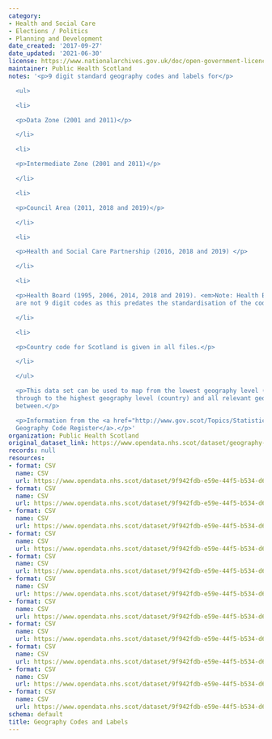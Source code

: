 ```yaml
---
category:
- Health and Social Care
- Elections / Politics
- Planning and Development
date_created: '2017-09-27'
date_updated: '2021-06-30'
license: https://www.nationalarchives.gov.uk/doc/open-government-licence/version/3/
maintainer: Public Health Scotland
notes: '<p>9 digit standard geography codes and labels for</p>

  <ul>

  <li>

  <p>Data Zone (2001 and 2011)</p>

  </li>

  <li>

  <p>Intermediate Zone (2001 and 2011)</p>

  </li>

  <li>

  <p>Council Area (2011, 2018 and 2019)</p>

  </li>

  <li>

  <p>Health and Social Care Partnership (2016, 2018 and 2019) </p>

  </li>

  <li>

  <p>Health Board (1995, 2006, 2014, 2018 and 2019). <em>Note: Health Board for 1995
  are not 9 digit codes as this predates the standardisation of the codes</em></p>

  </li>

  <li>

  <p>Country code for Scotland is given in all files.</p>

  </li>

  </ul>

  <p>This data set can be used to map from the lowest geography level (data zone)
  through to the highest geography level (country) and all relevant geographies in
  between.</p>

  <p>Information from the <a href="http://www.gov.scot/Topics/Statistics/sns/SNSRef/StanGeoCodeRegister">Standard
  Geography Code Register</a>.</p>'
organization: Public Health Scotland
original_dataset_link: https://www.opendata.nhs.scot/dataset/geography-codes-and-labels
records: null
resources:
- format: CSV
  name: CSV
  url: https://www.opendata.nhs.scot/dataset/9f942fdb-e59e-44f5-b534-d6e17229cc7b/resource/e92d19d4-ced7-40c8-b628-e28e4528fc41/download/dz2001_codes_and_labels_21042020.csv
- format: CSV
  name: CSV
  url: https://www.opendata.nhs.scot/dataset/9f942fdb-e59e-44f5-b534-d6e17229cc7b/resource/395476ab-0720-4740-be07-ff4467141352/download/dz2011_codes_and_labels_21042020.csv
- format: CSV
  name: CSV
  url: https://www.opendata.nhs.scot/dataset/9f942fdb-e59e-44f5-b534-d6e17229cc7b/resource/84f6061a-6f15-4e8f-a4f9-aeb96e142b83/download/iz2001_codes_and_labels_21042020.csv
- format: CSV
  name: CSV
  url: https://www.opendata.nhs.scot/dataset/9f942fdb-e59e-44f5-b534-d6e17229cc7b/resource/e3e885cc-2530-4b3c-bead-9eda9782264f/download/iz2011_codes_and_labels_21042020.csv
- format: CSV
  name: CSV
  url: https://www.opendata.nhs.scot/dataset/9f942fdb-e59e-44f5-b534-d6e17229cc7b/resource/967937c4-8d67-4f39-974f-fd58c4acfda5/download/ca11_ca19.csv
- format: CSV
  name: CSV
  url: https://www.opendata.nhs.scot/dataset/9f942fdb-e59e-44f5-b534-d6e17229cc7b/resource/944765d7-d0d9-46a0-b377-abb3de51d08e/download/hscp16_hscp19.csv
- format: CSV
  name: CSV
  url: https://www.opendata.nhs.scot/dataset/9f942fdb-e59e-44f5-b534-d6e17229cc7b/resource/d1fd7380-ffd9-4854-ab2c-574c266085df/download/hb1995_codes_and_labels_06042020.csv
- format: CSV
  name: CSV
  url: https://www.opendata.nhs.scot/dataset/9f942fdb-e59e-44f5-b534-d6e17229cc7b/resource/2db6cf68-2890-4bf8-9fae-92ca63c9b07f/download/hb2006_codes_and_labels_06042020.csv
- format: CSV
  name: CSV
  url: https://www.opendata.nhs.scot/dataset/9f942fdb-e59e-44f5-b534-d6e17229cc7b/resource/652ff726-e676-4a20-abda-435b98dd7bdc/download/hb14_hb19.csv
- format: CSV
  name: CSV
  url: https://www.opendata.nhs.scot/dataset/9f942fdb-e59e-44f5-b534-d6e17229cc7b/resource/042f9b17-a42d-4112-b40b-32c094fdc01d/download/isd_health_board_of_treatment.csv
- format: CSV
  name: CSV
  url: https://www.opendata.nhs.scot/dataset/9f942fdb-e59e-44f5-b534-d6e17229cc7b/resource/9c6e6c56-2697-4184-92c6-60d69c2b6792/download/geography_codes_and_labels_country.csv
schema: default
title: Geography Codes and Labels
---
```

